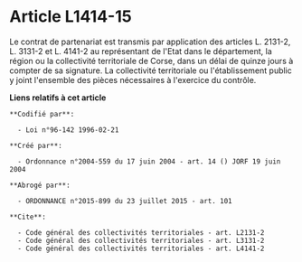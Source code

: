 # Article L1414-15

Le contrat de partenariat est transmis par application des articles L. 2131-2, L. 3131-2 et L. 4141-2 au représentant de
l'Etat dans le département, la région ou la collectivité territoriale de Corse, dans un délai de quinze jours à compter de sa
signature. La collectivité territoriale ou l'établissement public y joint l'ensemble des pièces nécessaires à l'exercice du
contrôle.

**Liens relatifs à cet article**

	**Codifié par**:

	  - Loi n°96-142 1996-02-21

	**Créé par**:

	  - Ordonnance n°2004-559 du 17 juin 2004 - art. 14 () JORF 19 juin 2004

	**Abrogé par**:

	  - ORDONNANCE n°2015-899 du 23 juillet 2015 - art. 101

	**Cite**:

	  - Code général des collectivités territoriales - art. L2131-2
	  - Code général des collectivités territoriales - art. L3131-2
	  - Code général des collectivités territoriales - art. L4141-2
